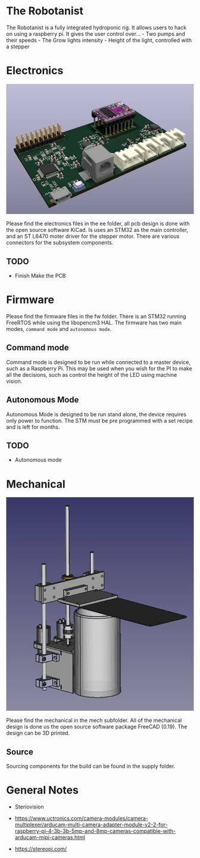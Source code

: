 # The Robotanist 
The Robotanist is a fully integrated hydroponic rig. It allows users to hack on
using a raspberry pi. It gives the user control over...
    - Two pumps and their speeds
    - The Grow lights intensity
    - Height of the light, controlled with a stepper


# Electronics
![](ee/hydro/renders/board.png)

Please find the electronics files in the ee folder, all pcb design is done with
the open source software KiCad. Is uses an STM32 as the main controller, and an
ST L6470 moter driver for the stepper motor. There are various connectors for
the subsystem components.  

## TODO
- Finish Make the PCB


# Firmware
Please find the firmware files in the fw folder. There is an STM32 running
FreeRTOS while using the libopencm3 HAL. The firmware has two main modes, 
`command mode` and `autonomous mode`.

## Command mode
Command mode is designed to be run while connected to a master device, such as
a Raspberry Pi. This may be used when you wish for the PI to make all the
decisions, such as control the height of the LED using machine vision.

## Autonomous Mode
Autonomous Mode is designed to be run stand alone, the device requires only
power to function. The STM must be pre programmed with a set recipe and is
left for months.

## TODO
- Autonomous mode


# Mechanical
![](mech/part/export/cad.png)

Please find the mechanical in the mech subfolder. All of the mechanical design
is done us the open source software package FreeCAD (0.19). The design can be 3D
printed.

## Source
Sourcing components for the build can be found in the supply folder.

# General Notes
- Steriovision

- https://www.uctronics.com/camera-modules/camera-multiplexer/arducam-multi-camera-adapter-module-v2-2-for-raspberry-pi-4-3b-3b-5mp-and-8mp-cameras-compatible-with-arducam-mipi-cameras.html

- https://stereopi.com/
